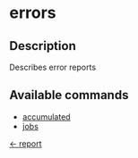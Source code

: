 # errors

## Description

Describes error reports

## Available commands

- [accumulated](./accumulated/index.md)
- [jobs](./jobs/index.md)


[← report](../index.md)